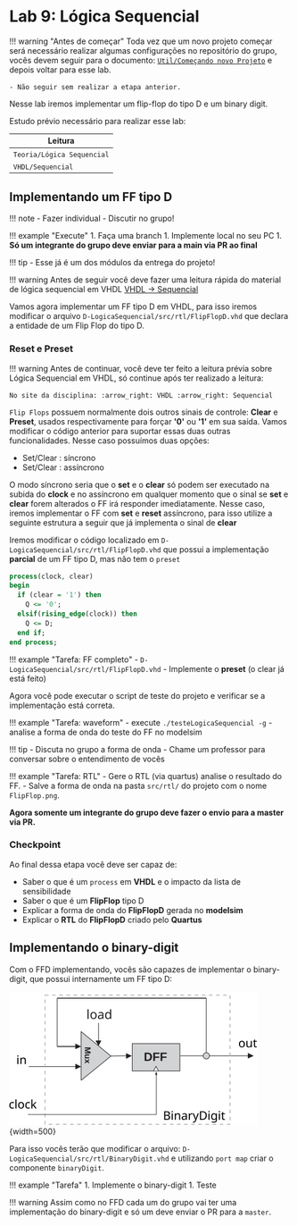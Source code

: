 # Lab 9: Lógica Sequencial

!!! warning "Antes de começar"
    Toda vez que um novo projeto começar será necessário realizar algumas configurações no repositório do grupo, vocês devem seguir para o documento: [`Util/Começando novo Projeto`](https://insper.github.io/Z01.1/Util-Comecando-novo-projeto/) e depois voltar para esse lab.

    - Não seguir sem realizar a etapa anterior.

Nesse lab iremos implementar um flip-flop do tipo D e um binary digit.

Estudo prévio necessário para realizar esse lab:

| Leitura                    |
|----------------------------|
| `Teoria/Lógica Sequencial` |
| `VHDL/Sequencial`          |

## Implementando um FF tipo D

!!! note
    - Fazer individual 
    - Discutir no grupo!

!!! example "Execute"
    1. Faça uma branch
    1. Implemente local no seu PC
    1. **Só um integrante do grupo deve enviar para a main via PR ao final**

!!! tip
    - Esse já é um dos módulos da entrega do projeto!

!!! warning 
    Antes de seguir você deve fazer uma leitura rápida do material de lógica sequencial em VHDL [VHDL -> Sequencial](https://insper.github.io/Z01.1/VHDL-Sequencial/)

Vamos agora implementar um FF tipo D em VHDL, para isso iremos modificar o arquivo `D-LogicaSequencial/src/rtl/FlipFlopD.vhd` que declara a entidade de um Flip Flop do tipo D.

### Reset e Preset

!!! warning
    Antes de continuar, você deve ter feito a leitura prévia sobre Lógica Sequencial em VHDL, só continue após ter realizado a leitura:
    
    No site da disciplina: :arrow_right: VHDL :arrow_right: Sequencial


`Flip Flops` possuem normalmente dois outros sinais de controle: **Clear** e **Preset**, usados respectivamente para forçar **'0'** ou  **'1'** em sua saída. Vamos modificar o código anterior para suportar essas duas outras funcionalidades. Nesse caso possuímos duas opções:

- Set/Clear : síncrono 
- Set/Clear : assíncrono 

O modo síncrono seria que o **set** e o **clear** só podem ser executado na subida do **clock** e no assíncrono em qualquer momento que o sinal se **set** e **clear**  forem alterados o FF irá responder imediatamente. Nesse caso, iremos implementar o FF com **set** e **reset** assíncrono, para isso utilize a seguinte estrutura a seguir que já implementa o sinal de **clear**

Iremos modificar o código localizado em `D-LogicaSequencial/src/rtl/FlipFlopD.vhd` que possui a implementação **parcial** de um FF tipo D, mas não tem o `preset`
    
``` vhdl
process(clock, clear)
begin
  if (clear = '1') then
    Q <= '0';
  elsif(rising_edge(clock)) then
    Q <= D;
  end if;
end process;
```
    
!!! example "Tarefa: FF completo"
    - `D-LogicaSequencial/src/rtl/FlipFlopD.vhd`
    - Implemente o **preset** (o clear já está feito)
    
Agora você pode executar o script de teste do projeto e verificar se a implementação está correta.

!!! example "Tarefa: waveform" 
    - execute `./testeLogicaSequencial -g` 
    - analise a forma de onda do teste do FF no modelsim

!!! tip 
    - Discuta no grupo a forma de onda
    - Chame um professor para conversar sobre o entendimento de vocês

!!! example "Tarefa: RTL"
    - Gere o RTL (via quartus) analise o resultado do FF.
    - Salve a forma de onda na pasta `src/rtl/` do projeto com o nome `FlipFlop.png`.
    
**Agora somente um integrante do grupo deve fazer o envio para a master via PR.**

### Checkpoint

Ao final dessa etapa você deve ser capaz de:

- Saber o que é um `process` em **VHDL** e o impacto da lista de sensibilidade
- Saber o que é um **FlipFlop** tipo D
- Explicar a forma de onda do **FlipFlopD** gerada no **modelsim**
- Explicar o **RTL** do **FlipFlopD** criado pelo **Quartus**

## Implementando o binary-digit

Com o FFD implementando, vocês são capazes de implementar o binary-digit, que possui internamente um FF tipo D:

![](figs/E-LogSeq/binarydigit_v2.svg){width=500}

Para isso vocês terão que modificar o arquivo: `D-LogicaSequencial/src/rtl/BinaryDigit.vhd` e utilizando `port map` criar o componente `binaryDigit`.

!!! example "Tarefa"
    1. Implemente o binary-digit
    1. Teste 

!!! warning
    Assim como no FFD cada um do grupo vai ter uma implementação do binary-digit e só um deve enviar o PR para a `master`.
